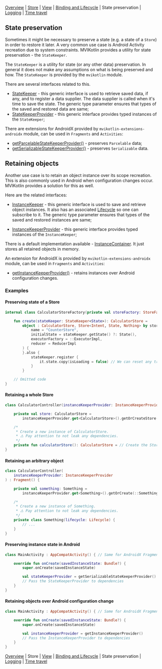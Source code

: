 [Overview](index.md) | [Store](store.md) | [View](view.md) | [Binding and Lifecycle](binding_and_lifecycle.md) | State preservation | [Logging](logging.md) | [Time travel](time_travel.md)

## State preservation

Sometimes it might be necessary to preserve a state (e.g. a state of a `Store`) in order to restore it later. A very common use case is Android Activity recreation due to system constraints. MVIKotlin provides a utility for state preservation - the `StateKeeper`.

The `StateKeeper` is a utility for state (or any other data) preservation. In general it does not make any assumptions on what is being preserved and how. The `StateKeeper` is provided by the `mvikotlin` module.

There are several interfaces related to this.

- [StateKeeper](https://github.com/arkivanov/MVIKotlin/blob/master/mvikotlin/src/commonMain/kotlin/com/arkivanov/mvikotlin/core/statekeeper/StateKeeper.kt) - this generic interface is used to retrieve saved data, if any, and to register a data supplier. The data supplier is called when it's time to save the state. The generic type parameter ensures that types of the saved and restored data are same;
- [StateKeeperProvider](https://github.com/arkivanov/MVIKotlin/blob/master/mvikotlin/src/commonMain/kotlin/com/arkivanov/mvikotlin/core/statekeeper/StateKeeperProvider.kt) - this generic interface provides typed instances of the `StateKeeper`;

There are extensions for AndroidX provided by `mvikotlin-extensions-androidx` module, can be used in `Fragments` and `Activities`:
- [getParcelableStateKeeperProvider()](https://github.com/arkivanov/MVIKotlin/blob/master/mvikotlin-extensions-androidx/src/androidMain/kotlin/com/arkivanov/mvikotlin/extensions/androidx/statekeeper/ParcelableStateKeeperProvider.kt) - preserves `Parcelable` data;
- [getSerializableStateKeeperProvider()](https://github.com/arkivanov/MVIKotlin/blob/master/mvikotlin-extensions-androidx/src/androidMain/kotlin/com/arkivanov/mvikotlin/extensions/androidx/statekeeper/SerializableStateKeeperProvider.kt) - preserves `Serializable` data.

## Retaining objects

Another use case is to retain an object instance over its scope recreation. This is also commonly used in Android when configuration changes occur. MVIKotlin provides a solution for this as well.

Here are the related interfaces:

- [InstanceKeeper](https://github.com/arkivanov/MVIKotlin/blob/master/mvikotlin/src/commonMain/kotlin/com/arkivanov/mvikotlin/core/instancekeeper/InstanceKeeper.kt) - this generic interface is used to save and retrieve object instances. It also has an associated [Lifecycle](https://github.com/arkivanov/MVIKotlin/blob/master/mvikotlin/src/commonMain/kotlin/com/arkivanov/mvikotlin/core/lifecycle/Lifecycle.kt) so one can subscribe to it. The generic type parameter ensures that types of the saved and restored instances are same;

- [InstanceKeeperProvider](https://github.com/arkivanov/MVIKotlin/blob/master/mvikotlin/src/commonMain/kotlin/com/arkivanov/mvikotlin/core/instancekeeper/InstanceKeeperProvider.kt) - this generic interface provides typed instances of the `InstanceKeeper`;

There is a default implementation available - [InstanceContainer](https://github.com/arkivanov/MVIKotlin/blob/master/mvikotlin/src/commonMain/kotlin/com/arkivanov/mvikotlin/core/instancekeeper/InstanceContainer.kt). It just stores all retained objects in memory.

An extension for AndroidX is provided by `mvikotlin-extensions-androidx` module, can be used in `Fragments` and `Activities`:
- [getInstanceKeeperProvider()](https://github.com/arkivanov/MVIKotlin/blob/master/mvikotlin-extensions-androidx/src/androidMain/kotlin/com/arkivanov/mvikotlin/extensions/androidx/instancekeeper/AndroidInstanceKeeper.kt) - retains instances over Android configuration changes.

### Examples

#### Preserving state of a Store

```kotlin
internal class CalculatorStoreFactory(private val storeFactory: StoreFactory) {

    fun create(stateKeeper: StateKeeper<State>): CalculatorStore =
        object : CalculatorStore, Store<Intent, State, Nothing> by storeFactory.create(
            name = "CounterStore",
            initialState = stateKeeper.getState() ?: State(),
            executorFactory = ::ExecutorImpl,
            reducer = ReducerImpl
        ) {
        }.also {
            stateKeeper.register { 
                it.state.copy(isLoading = false) // We can reset any transient state here
            }
        }

    // Omitted code
}
```

#### Retaining a whole Store

```kotlin
class CalculatorController(instanceKeeperProvider: InstanceKeeperProvider) {

    private val store: CalculatorStore =
        instanceKeeperProvider.get<CalculatorStore>().getOrCreateStore(::calculatorStore)

    /*
     * Create a new instance of CalculatorStore.
     * ⚠️ Pay attention to not leak any dependencies.
     */
    private fun calculatorStore(): CalculatorStore = // Create the Store
}

```

#### Retaining an arbitrary object

```kotlin
class CalculatorController(
    instanceKeeperProvider: InstanceKeeperProvider
) : Fragment() {

    private val something: Something =
        instanceKeeperProvider.get<Something>().getOrCreate(::Something)

    /*
     * Create a new instance of Something.
     * ⚠️ Pay attention to not leak any dependencies.
     */
    private class Something(lifecycle: Lifecycle) {
        // ...
    }
}
```

#### Preserving instance state in Android

```kotlin
class MainActivity : AppCompatActivity() { // Same for AndroidX Fragment

    override fun onCreate(savedInstanceState: Bundle?) {
        super.onCreate(savedInstanceState)

        val stateKeeperProvider = getSerializableStateKeeperProvider()
        // Pass the StateKeeperProvider to dependencies
    }
}
```

#### Retaining objects over Android configuration change

```kotlin
class MainActivity : AppCompatActivity() { // Same for AndroidX Fragment

    override fun onCreate(savedInstanceState: Bundle?) {
        super.onCreate(savedInstanceState)

        val instanceKeeperProvider = getInstanceKeeperProvider()
        // Pass the InstanceKeeperProvider to dependencies
    }
}
```

[Overview](index.md) | Store | [View](view.md) | [Binding and Lifecycle](binding_and_lifecycle.md) | State preservation | [Logging](logging.md) | [Time travel](time_travel.md)
